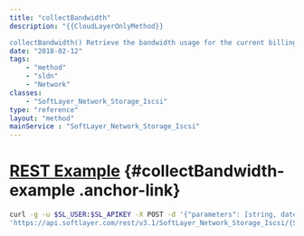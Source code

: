 ```yaml
---
title: "collectBandwidth"
description: "{{CloudLayerOnlyMethod}} 

collectBandwidth() Retrieve the bandwidth usage for the current billing cycle. "
date: "2018-02-12"
tags:
    - "method"
    - "sldn"
    - "Network"
classes:
    - "SoftLayer_Network_Storage_Iscsi"
type: "reference"
layout: "method"
mainService : "SoftLayer_Network_Storage_Iscsi"
---
```


# [REST Example](#collectBandwidth-example) <a href="/article/rest/"><i class="fas fa-question"></i></a> {#collectBandwidth-example .anchor-link} 
```bash
curl -g -u $SL_USER:$SL_APIKEY -X POST -d '{"parameters": [string, dateTime, dateTime]}' \
'https://api.softlayer.com/rest/v3.1/SoftLayer_Network_Storage_Iscsi/{SoftLayer_Network_Storage_IscsiID}/collectBandwidth'
```
